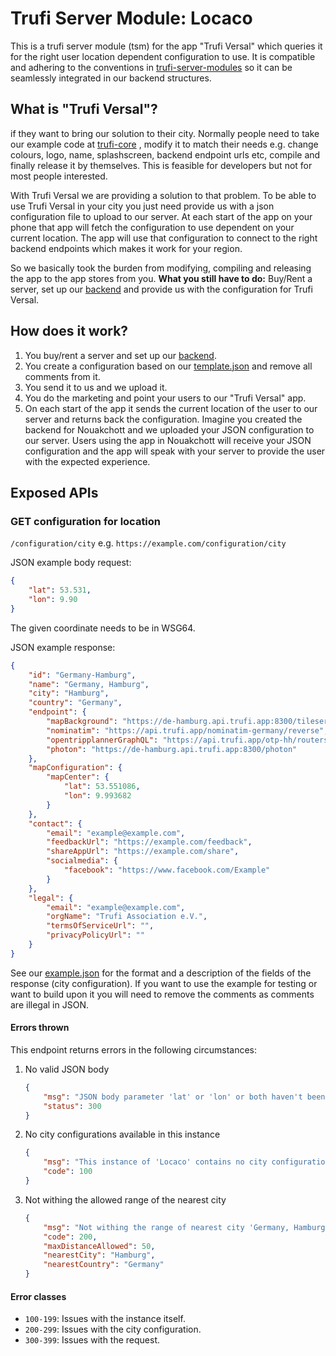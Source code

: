 # Trufi Server Module: Locaco 

This is a trufi server module (tsm) for the app "Trufi Versal" which queries it for the right user location dependent configuration to use. It is compatible and adhering to the conventions in [trufi-server-modules](https://github.com/trufi-association/trufi-server-modules) so it can be seamlessly integrated in our backend structures.

## What is "Trufi Versal"?

if they want to bring our solution to their city. Normally people need to take our example code at [trufi-core](https://github.com/trufi-association/trufi-core) , modify it to match their needs e.g. change colours, logo, name, splashscreen, backend endpoint urls etc, compile and finally release it by themselves. This is feasible for developers but not for most people interested.

With Trufi Versal we are providing a solution to that problem. To be able to use Trufi Versal in your city you just need provide us with a json configuration file to upload to our server. At each start of the app on your phone that app will fetch the configuration to use dependent on your current location. The app will use that configuration to connect to the right backend endpoints which makes it work for your region.

So we basically took the burden from modifying, compiling and releasing the app to the app stores from you. **What you still have to do:** Buy/Rent a server, set up our [backend](https://github.com/trufi-association/trufi-server-modules) and provide us with the configuration for Trufi Versal.

## How does it work?

1. You buy/rent a server and set up our [backend](https://github.com/trufi-association/trufi-server-modules).
2. You create a configuration based on our [template.json](template.json) and remove all comments from it.
3. You send it to us and we upload it.
4. You do the marketing and point your users to our "Trufi Versal" app.
5. On each start of the app it sends the current location of the user to our server and returns back the configuration. Imagine you created the backend for Nouakchott and we uploaded your JSON configuration to our server. Users using the app in Nouakchott will receive your JSON configuration and the app will speak with your server to provide the user with the expected experience.

## Exposed APIs

### GET configuration for location

`/configuration/city` e.g. `https://example.com/configuration/city`

JSON example body request: 

```json
{
    "lat": 53.531,
    "lon": 9.90
}
```

The given coordinate needs to be in WSG64.

JSON example response:

```json
{
    "id": "Germany-Hamburg",
    "name": "Germany, Hamburg",
    "city": "Hamburg",
    "country": "Germany",
    "endpoint": {
        "mapBackground": "https://de-hamburg.api.trufi.app:8300/tileserver",
        "nominatim": "https://api.trufi.app/nominatim-germany/reverse",
        "opentripplannerGraphQL": "https://api.trufi.app/otp-hh/routers/default/index/graphql",
        "photon": "https://de-hamburg.api.trufi.app:8300/photon"
    },
    "mapConfiguration": {
        "mapCenter": {
            "lat": 53.551086,
            "lon": 9.993682
        }
    },
    "contact": {
        "email": "example@example.com",
        "feedbackUrl": "https://example.com/feedback",
        "shareAppUrl": "https://example.com/share",
        "socialmedia": {
            "facebook": "https://www.facebook.com/Example"
        }
    },
    "legal": {
        "email": "example@example.com",
        "orgName": "Trufi Association e.V.",
        "termsOfServiceUrl": "",
        "privacyPolicyUrl": ""
    }
}
```

See our [example.json](example.json) for the format and a description of the fields of the response (city configuration). If you want to use the example for testing or want to build upon it you will need to remove the comments as comments are illegal in JSON.

#### Errors thrown

This endpoint returns errors in the following circumstances:

1. No valid JSON body

   ```json
   {
       "msg": "JSON body parameter 'lat' or 'lon' or both haven't been provided",
       "status": 300
   }
   ```

2. No city configurations available in this instance
   ```json
   {
       "msg": "This instance of 'Locaco' contains no city configurations",
       "code": 100
   }
   ```

3. Not withing the allowed range of the nearest city
   ```json
   {
       "msg": "Not withing the range of nearest city 'Germany, Hamburg'.",
       "code": 200,
       "maxDistanceAllowed": 50,
       "nearestCity": "Hamburg",
       "nearestCountry": "Germany"
   }
   ```

   

#### Error classes

- `100-199`: Issues with the instance itself.
- `200-299`: Issues with the city configuration.
- `300-399`: Issues with the request.
